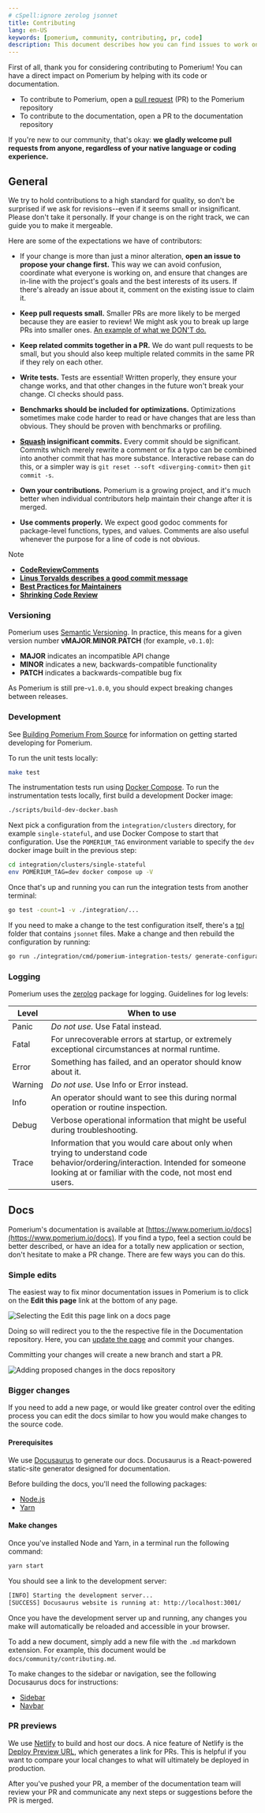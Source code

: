 ```yaml
---
# cSpell:ignore zerolog jsonnet
title: Contributing
lang: en-US
keywords: [pomerium, community, contributing, pr, code]
description: This document describes how you can find issues to work on, fix/add documentation, and how setup Pomerium for local development.
---
```


First of all, thank you for considering contributing to Pomerium! You can have a direct impact on Pomerium by helping with its code or documentation.

- To contribute to Pomerium, open a [pull request](https://github.com/pomerium/pomerium/pulls) (PR) to the Pomerium repository
- To contribute to the documentation, open a PR to the documentation repository

If you're new to our community, that's okay: **we gladly welcome pull requests from anyone, regardless of your native language or coding experience.**

## General

We try to hold contributions to a high standard for quality, so don't be surprised if we ask for revisions--even if it seems small or insignificant. Please don't take it personally. If your change is on the right track, we can guide you to make it mergeable.

Here are some of the expectations we have of contributors:

- If your change is more than just a minor alteration, **open an issue to propose your change first.** This way we can avoid confusion, coordinate what everyone is working on, and ensure that changes are in-line with the project's goals and the best interests of its users. If there's already an issue about it, comment on the existing issue to claim it.

- **Keep pull requests small.** Smaller PRs are more likely to be merged because they are easier to review! We might ask you to break up large PRs into smaller ones. [An example of what we DON'T do.](https://twitter.com/iamdevloper/status/397664295875805184)

- **Keep related commits together in a PR.** We do want pull requests to be small, but you should also keep multiple related commits in the same PR if they rely on each other.

- **Write tests.** Tests are essential! Written properly, they ensure your change works, and that other changes in the future won't break your change. CI checks should pass.

- **Benchmarks should be included for optimizations.** Optimizations sometimes make code harder to read or have changes that are less than obvious. They should be proven with benchmarks or profiling.

- **[Squash](http://gitready.com/advanced/2009/02/10/squashing-commits-with-rebase.html) insignificant commits.** Every commit should be significant. Commits which merely rewrite a comment or fix a typo can be combined into another commit that has more substance. Interactive rebase can do this, or a simpler way is `git reset --soft <diverging-commit>` then `git commit -s`.

- **Own your contributions.** Pomerium is a growing project, and it's much better when individual contributors help maintain their change after it is merged.

- **Use comments properly.** We expect good godoc comments for package-level functions, types, and values. Comments are also useful whenever the purpose for a line of code is not obvious.

> [!NOTE]
>
> - [**CodeReviewComments**](https://github.com/golang/go/wiki/CodeReviewComments)
> - [**Linus Torvalds describes a good commit message**](https://gist.github.com/matthewhudson/1475276)
> - [**Best Practices for Maintainers**](https://opensource.guide/best-practices/)
> - [**Shrinking Code Review**](https://alexgaynor.net/2015/dec/29/shrinking-code-review/)

### Versioning

Pomerium uses [Semantic Versioning](https://semver.org/). In practice, this means for a given version number **vMAJOR**.**MINOR**.**PATCH** (for example, `v0.1.0`):

- **MAJOR** indicates an incompatible API change
- **MINOR** indicates a new, backwards-compatible functionality
- **PATCH** indicates a backwards-compatible bug fix

As Pomerium is still pre-`v1.0.0`, you should expect breaking changes between releases.

### Development

See [Building Pomerium From Source](/docs/core/from-source) for information on getting started developing for Pomerium.

To run the unit tests locally:

```bash
make test
```

The instrumentation tests run using [Docker Compose]. To run the instrumentation tests locally, first build a development Docker image:

```bash
./scripts/build-dev-docker.bash
```

Next pick a configuration from the `integration/clusters` directory, for example `single-stateful`, and use Docker Compose to start that configuration. Use the `POMERIUM_TAG` environment variable to specify the `dev` docker image built in the previous step:

```bash
cd integration/clusters/single-stateful
env POMERIUM_TAG=dev docker compose up -V
```

Once that's up and running you can run the integration tests from another terminal:

```bash
go test -count=1 -v ./integration/...
```

If you need to make a change to the test configuration itself, there's a [tpl](https://github.com/pomerium/pomerium/tree/main/integration/tpl) folder that contains `jsonnet` files. Make a change and then rebuild the configuration by running:

```bash
go run ./integration/cmd/pomerium-integration-tests/ generate-configuration
```

### Logging

Pomerium uses the [zerolog](https://github.com/rs/zerolog) package for logging. Guidelines for log levels:

| Level | When to use |
| --- | --- |
| Panic | _Do not use._ Use Fatal instead. |
| Fatal | For unrecoverable errors at startup, or extremely exceptional circumstances at normal runtime. |
| Error | Something has failed, and an operator should know about it. |
| Warning | _Do not use._ Use Info or Error instead. |
| Info | An operator should want to see this during normal operation or routine inspection. |
| Debug | Verbose operational information that might be useful during troubleshooting. |
| Trace | Information that you would care about only when trying to understand code behavior/ordering/interaction. Intended for someone looking at or familiar with the code, not most end users. |

## Docs

Pomerium's documentation is available at [https://www.pomerium.io/docs](https://www.pomerium.io/docs). If you find a typo, feel a section could be better described, or have an idea for a totally new application or section, don't hesitate to make a PR change. There are few ways you can do this.

### Simple edits

The easiest way to fix minor documentation issues in Pomerium is to click on the **Edit this page** link at the bottom of any page.

![Selecting the Edit this page link on a docs page](./img/contributing-edit-this-page.png)

Doing so will redirect you to the the respective file in the Documentation repository. Here, you can [update the page](https://guides.github.com/features/mastering-markdown/) and commit your changes.

Committing your changes will create a new branch and start a PR.

![Adding proposed changes in the docs repository](./img/contributing-proposed-changes.png)

### Bigger changes

If you need to add a new page, or would like greater control over the editing process you can edit the docs similar to how you would make changes to the source code.

#### Prerequisites

We use [Docusaurus](https://docusaurus.io/) to generate our docs. Docusaurus is a React-powered static-site generator designed for documentation.

Before building the docs, you'll need the following packages:

- [Node.js](https://nodejs.org/en/download/)
- [Yarn](https://yarnpkg.com/lang/en/docs)

#### Make changes

Once you've installed Node and Yarn, in a terminal run the following command:

```bash
yarn start
```

You should see a link to the development server:

```bash
[INFO] Starting the development server...
[SUCCESS] Docusaurus website is running at: http://localhost:3001/
```

Once you have the development server up and running, any changes you make will automatically be reloaded and accessible in your browser.

To add a new document, simply add a new file with the `.md` markdown extension. For example, this document would be `docs/community/contributing.md`.

To make changes to the sidebar or navigation, see the following Docusaurus docs for instructions:

- [Sidebar](https://docusaurus.io/docs/sidebar)
- [Navbar](https://docusaurus.io/docs/api/themes/configuration#navbar)

### PR previews

We use [Netlify](https://www.netlify.com) to build and host our docs. A nice feature of Netlify is the [Deploy Preview URL](https://docs.netlify.com/site-deploys/deploy-previews/#deploy-preview-urls), which generates a link for PRs. This is helpful if you want to compare your local changes to what will ultimately be deployed in production.

After you've pushed your PR, a member of the documentation team will review your PR and communicate any next steps or suggestions before the PR is merged.

[configuration variables]: /docs/reference
[docker compose]: https://docs.docker.com/compose/
[download]: https://github.com/pomerium/pomerium/releases
[environmental configuration variables]: https://12factor.net/config
[verify]: https://verify.pomerium.com/
[identity provider]: /docs/identity-providers
[make]: https://en.wikipedia.org/wiki/Make_(software)
[tls certificates]: /docs/guides/certificates